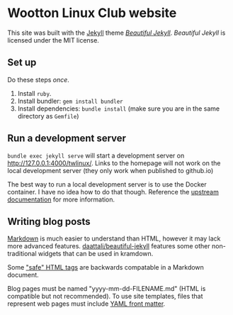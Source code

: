# Wootton Linux Club website 

This site was built with the [Jekyll](https://jekyllrb.com/) theme *[Beautiful Jekyll](https://github.com/daattali/beautiful-jekyll#readme)*. *Beautiful Jekyll* is licensed under the MIT license.

## Set up

Do these steps *once*. 

1. Install `ruby`.
2. Install bundler: `gem install bundler`
3. Install dependencies: `bundle install` (make sure you are in the same directory as `Gemfile`)

## Run a development server

`bundle exec jekyll serve` will start a development server on http://127.0.0.1:4000/twlinux/. Links to the homepage will not work on the local development server (they only work when published to github.io)

The best way to run a local development server is to use the Docker container. I have no idea how to do that though. Reference the [upstream documentation](https://github.com/daattali/beautiful-jekyll#advanced-local-development-using-docker) for more information. 

## Writing blog posts

[Markdown](https://guides.github.com/pdfs/markdown-cheatsheet-online.pdf) is much easier to understand than HTML, however it may lack more advanced features. [daattali/beautiful-jekyll](https://github.com/daattali/beautiful-jekyll/tree/master/_posts) features some other non-traditional widgets that can be used in kramdown. 

Some ["safe" HTML tags](https://github.com/jch/html-pipeline/blob/master/lib/html/pipeline/sanitization_filter.rb#L40) are backwards compatable in a Markdown document. 

Blog pages must be named "yyyy-mm-dd-FILENAME.md" (HTML is compatible but not recommended). To use site templates, files that represent web pages must include [YAML front matter](https://github.com/daattali/beautiful-jekyll#last-important-thing-yaml-front-matter-parameters-for-a-page).
